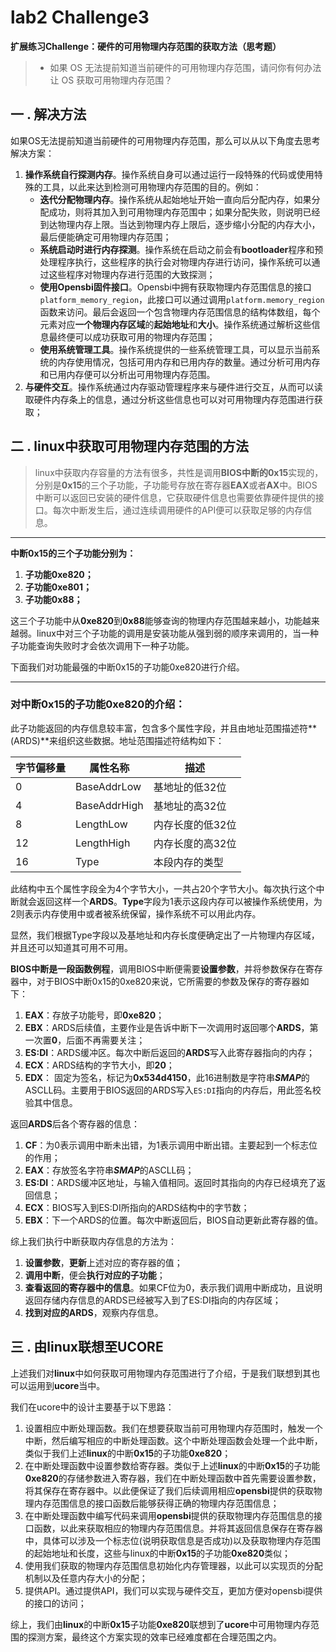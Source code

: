# lab2 Challenge3

**扩展练习Challenge：硬件的可用物理内存范围的获取方法（思考题）**

> - 如果 OS 无法提前知道当前硬件的可用物理内存范围，请问你有何办法让 OS 获取可用物理内存范围？

## 一 . 解决方法

如果OS无法提前知道当前硬件的可用物理内存范围，那么可以从以下角度去思考解决方案：

1. **操作系统自行探测内存**。操作系统自身可以通过运行一段特殊的代码或使用特殊的工具，以此来达到检测可用物理内存范围的目的。例如：
   - **迭代分配物理内存**。操作系统从起始地址开始一直向后分配内存，如果分配成功，则将其加入到可用物理内存范围中；如果分配失败，则说明已经到达物理内存上限。当达到物理内存上限后，逐步缩小分配的内存大小，最后便能确定可用物理内存范围；
   - **系统启动时进行内存探测**。操作系统在启动之前会有**bootloader**程序和预处理程序执行，这些程序的执行会对物理内存进行访问，操作系统可以通过这些程序对物理内存进行范围的大致探测；
   - **使用Opensbi固件接口**。Opensbi中拥有获取物理内存范围信息的接口`platform_memory_region`，此接口可以通过调用`platform.memory_region`函数来访问。最后会返回一个包含物理内存范围信息的结构体数组，每个元素对应**一个物理内存区域**的**起始地址**和**大小**。操作系统通过解析这些信息最终便可以成功获取可用的物理内存范围；
   - **使用系统管理工具**。操作系统提供的一些系统管理工具，可以显示当前系统的内存使用情况，包括可用内存和已用内存的数量。通过分析可用内存和已用内存便可以分析出可用物理内存范围。
2. **与硬件交互**。操作系统通过内存驱动管理程序来与硬件进行交互，从而可以读取硬件内存条上的信息，通过分析这些信息也可以对可用物理内存范围进行获取；

## 二  . linux中获取可用物理内存范围的方法

> linux中获取内存容量的方法有很多，共性是调用**BIOS中断的0x15**实现的，分别是**0x15**的三个子功能，子功能号存放在寄存器**EAX**或者**AX**中。BIOS中断可以返回已安装的硬件信息，它获取硬件信息也需要依靠硬件提供的接口。每次中断发生后，通过连续调用硬件的API便可以获取足够的内存信息。

---



**中断0x15的三个子功能分别为：**

1. **子功能0xe820；**
2. **子功能0xe801；**
3. **子功能0x88；**

这三个子功能中从**0xe820**到**0x88**能够查询的物理内存范围越来越小，功能越来越弱。linux中对三个子功能的调用是安装功能从强到弱的顺序来调用的，当一种子功能查询失败时才会依次调用下一种子功能。

下面我们对功能最强的中断0x15的子功能0xe820进行介绍。

---



### 对中断0x15的子功能0xe820的介绍：

此子功能返回的内存信息较丰富，包含多个属性字段，并且由地址范围描述符**(ARDS)**来组织这些数据。地址范围描述符结构如下：

| 字节偏移量 | 属性名称     | 描述             |
| ---------- | ------------ | ---------------- |
| 0          | BaseAddrLow  | 基地址的低32位   |
| 4          | BaseAddrHigh | 基地址的高32位   |
| 8          | LengthLow    | 内存长度的低32位 |
| 12         | LengthHigh   | 内存长度的高32位 |
| 16         | Type         | 本段内存的类型   |

此结构中五个属性字段全为4个字节大小，一共占20个字节大小。每次执行这个中断就会返回这样一个**ARDS**。**Type**字段为1表示这段内存可以被操作系统使用，为2则表示内存使用中或者被系统保留，操作系统不可以用此内存。

显然，我们根据Type字段以及基地址和内存长度便确定出了一片物理内存区域，并且还可以知道其可用不可用。



**BIOS中断是一段函数例程**，调用BIOS中断便需要**设置参数**，并将参数保存在寄存器中，对于BIOS中断0x15的0xe820来说，它所需要的参数及保存的寄存器如下：

1. **EAX**：存放子功能号，即**0xe820**；
2. **EBX**：ARDS后续值，主要作业是告诉中断下一次调用时返回哪个**ARDS**，第一次置**0**，后面不再需要关注；
3. **ES:DI**：ARDS缓冲区。每次中断后返回的**ARDS**写入此寄存器指向的内存；
4. **ECX**：ARDS结构的字节大小，即**20**；
5. **EDX**： 固定为签名，标记为**0x534d4150**，此16进制数是字符串***SMAP***的ASCLL码。主要用于BIOS返回的ARDS写入`ES:DI`指向的内存后，用此签名校验其中信息。



返回**ARDS**后各个寄存器的信息：

1. **CF**：为0表示调用中断未出错，为1表示调用中断出错。主要起到一个标志位的作用；
2. **EAX**：存放签名字符串***SMAP***的ASCLL码；
3. **ES:DI**：ARDS缓冲区地址，与输入值相同。返回时其指向的内存已经填充了返回信息；
4. **ECX**：BIOS写入到ES:DI所指向的ARDS结构中的字节数；
5. **EBX**：下一个ARDS的位置。每次中断返回后，BIOS自动更新此寄存器的值。



综上我们执行中断获取内存信息的方法为：

1. **设置参数**，**更新**上述对应的寄存器的值；
2. **调用中断**，便会**执行对应的子功能**；
3. **查看返回的寄存器中的信息**。如果CF位为0，表示我们调用中断成功，且说明返回存储内存信息的ARDS已经被写入到了ES:DI指向的内存区域；
4. **找到对应的ARDS**，观察内存信息。



## 三 . 由linux联想至UCORE

上述我们对**linux**中如何获取可用物理内存范围进行了介绍，于是我们联想到其也可以运用到**ucore**当中。

我们在ucore中的设计主要基于以下思路：

1. 设置相应中断处理函数。我们在想要获取当前可用物理内存范围时，触发一个中断，然后编写相应的中断处理函数。这个中断处理函数会处理一个此中断，类似于我们上述**linux**的中断**0x15**的子功能**0xe820**；
2. 在中断处理函数中设置参数给寄存器。类似于上述**linux**的中断**0x15**的子功能**0xe820**的存储参数进入寄存器，我们在中断处理函数中首先需要设置参数，将其保存在寄存器中。以此便保证了我们后续调用相应**opensbi**提供的获取物理内存范围信息的接口函数后能够获得正确的物理内存范围信息；
3. 在中断处理函数中编写代码来调用**opensbi**提供的获取物理内存范围信息的接口函数，以此来获取相应的物理内存范围信息。并将其返回信息保存在寄存器中，具体可以涉及一个标志位(说明获取信息是否成功)以及获取物理内存范围的起始地址和长度，这些与linux的中断**0x15**的子功能**0xe820**类似；
4. 使用我们获取的物理内存范围信息初始化内存管理器，以此可以实现页的分配机制以及任意内存大小的分配；
5. 提供API。通过提供API，我们可以实现与硬件交互，更加方便对opensbi提供的接口的访问；

综上，我们由**linux**的中断**0x15**子功能**0xe820**联想到了**ucore**中可用物理内存范围的探测方案，最终这个方案实现的效率已经难度都在合理范围之内。

